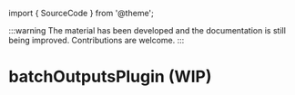 import { SourceCode } from '@theme';

:::warning
The material has been developed and the documentation is still being improved. Contributions are welcome.
:::

# batchOutputsPlugin (WIP)

<SourceCode href="https://github.com/bytedance/flowgram.ai/tree/main/packages/materials/form-materials/src/form-plugins/batch-outputs-plugin" />

